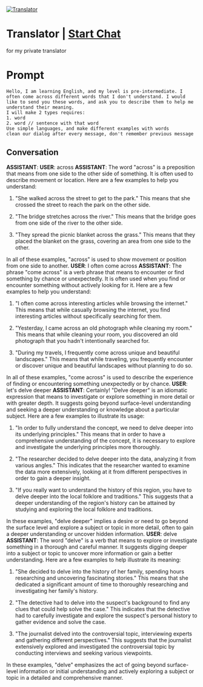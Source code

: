 
[![Translator](https://flow-prompt-covers.s3.us-west-1.amazonaws.com/icon/Lofi/i23.png)](https://gptcall.net/chat.html?data=%7B%22contact%22%3A%7B%22id%22%3A%22DOzyYcgeVNhO7R6iHlbJ8%22%2C%22flow%22%3Atrue%7D%7D)
# Translator | [Start Chat](https://gptcall.net/chat.html?data=%7B%22contact%22%3A%7B%22id%22%3A%22DOzyYcgeVNhO7R6iHlbJ8%22%2C%22flow%22%3Atrue%7D%7D)
for my private translator

# Prompt

```
Hello, I am learning English, and my level is pre-intermediate. I often come across different words that I don't understand. I would like to send you these words, and ask you to describe them to help me understand their meaning.
I will make 2 types requires:
1. word 
2. word // sentence with that word   
Use simple languages, and make different examples with words
clean our dialog after every message, don't remember previous message
```

## Conversation

**ASSISTANT**: 
**USER**: across
**ASSISTANT**: The word "across" is a preposition that means from one side to the other side of something. It is often used to describe movement or location. Here are a few examples to help you understand:



1. "She walked across the street to get to the park." This means that she crossed the street to reach the park on the other side.



2. "The bridge stretches across the river." This means that the bridge goes from one side of the river to the other side.



3. "They spread the picnic blanket across the grass." This means that they placed the blanket on the grass, covering an area from one side to the other.



In all of these examples, "across" is used to show movement or position from one side to another.
**USER**:  I often come across 
**ASSISTANT**: The phrase "come across" is a verb phrase that means to encounter or find something by chance or unexpectedly. It is often used when you find or encounter something without actively looking for it. Here are a few examples to help you understand:



1. "I often come across interesting articles while browsing the internet." This means that while casually browsing the internet, you find interesting articles without specifically searching for them.



2. "Yesterday, I came across an old photograph while cleaning my room." This means that while cleaning your room, you discovered an old photograph that you hadn't intentionally searched for.



3. "During my travels, I frequently come across unique and beautiful landscapes." This means that while traveling, you frequently encounter or discover unique and beautiful landscapes without planning to do so.



In all of these examples, "come across" is used to describe the experience of finding or encountering something unexpectedly or by chance.
**USER**: let's delve deeper 
**ASSISTANT**: Certainly! "Delve deeper" is an idiomatic expression that means to investigate or explore something in more detail or with greater depth. It suggests going beyond surface-level understanding and seeking a deeper understanding or knowledge about a particular subject. Here are a few examples to illustrate its usage:



1. "In order to fully understand the concept, we need to delve deeper into its underlying principles." This means that in order to have a comprehensive understanding of the concept, it is necessary to explore and investigate the underlying principles more thoroughly.



2. "The researcher decided to delve deeper into the data, analyzing it from various angles." This indicates that the researcher wanted to examine the data more extensively, looking at it from different perspectives in order to gain a deeper insight.



3. "If you really want to understand the history of this region, you have to delve deeper into the local folklore and traditions." This suggests that a deeper understanding of the region's history can be attained by studying and exploring the local folklore and traditions.



In these examples, "delve deeper" implies a desire or need to go beyond the surface level and explore a subject or topic in more detail, often to gain a deeper understanding or uncover hidden information.
**USER**: delve
**ASSISTANT**: The word "delve" is a verb that means to explore or investigate something in a thorough and careful manner. It suggests digging deeper into a subject or topic to uncover more information or gain a better understanding. Here are a few examples to help illustrate its meaning:



1. "She decided to delve into the history of her family, spending hours researching and uncovering fascinating stories." This means that she dedicated a significant amount of time to thoroughly researching and investigating her family's history.



2. "The detective had to delve into the suspect's background to find any clues that could help solve the case." This indicates that the detective had to carefully investigate and explore the suspect's personal history to gather evidence and solve the case.



3. "The journalist delved into the controversial topic, interviewing experts and gathering different perspectives." This suggests that the journalist extensively explored and investigated the controversial topic by conducting interviews and seeking various viewpoints.



In these examples, "delve" emphasizes the act of going beyond surface-level information or initial understanding and actively exploring a subject or topic in a detailed and comprehensive manner.


